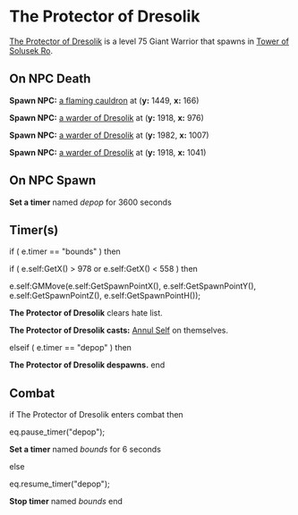 # The Protector of Dresolik



[The Protector of Dresolik](/npc/212408) is a level 75 Giant Warrior that spawns in [Tower of Solusek Ro](/zone/212).



## On NPC Death

**Spawn NPC:**  [a flaming cauldron](/npc/212414) at (**y:** 1449, **x:** 166)


**Spawn NPC:**  [a warder of Dresolik](/npc/212419) at (**y:** 1918, **x:** 976)


**Spawn NPC:**  [a warder of Dresolik](/npc/212419) at (**y:** 1982, **x:** 1007)

**Spawn NPC:**  [a warder of Dresolik](/npc/212419) at (**y:** 1918, **x:** 1041)


## On NPC Spawn

**Set a timer** named *depop* for 3600 seconds


## Timer(s)


if ( e.timer == "bounds" ) then




if ( e.self:GetX() > 978 or e.self:GetX() < 558 ) then






e.self:GMMove(e.self:GetSpawnPointX(), e.self:GetSpawnPointY(), e.self:GetSpawnPointZ(), e.self:GetSpawnPointH());



**The Protector of Dresolik** clears hate list.



**The Protector of Dresolik casts:** [Annul Self](/spell/2830) on themselves.








elseif ( e.timer == "depop" ) then


**The Protector of Dresolik despawns.**
end



## Combat

if  The Protector of Dresolik enters combat  then


eq.pause_timer("depop");


**Set a timer** named *bounds* for 6 seconds

else


eq.resume_timer("depop");


**Stop timer** named *bounds*
end
